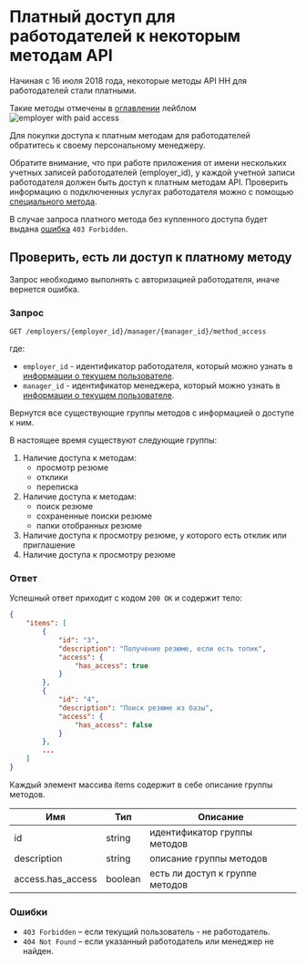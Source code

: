 # Платный доступ для работодателей к некоторым методам API

Начиная с 16 июля 2018 года, некоторые методы API HH для работодателей стали платными.

Такие методы отмечены в [оглавлении](../README.md#headhunter-api) лейблом 
<img src="http://hhru.github.io/api/badges/emp_paid.png" alt="employer with paid access" /> 

Для покупки доступа к платным методам для работодателей обратитесь к своему персональному менеджеру. 

Обратите внимание, что при работе приложения от имени нескольких учетных записей работодателей (employer_id), у каждой учетной записи работодателя должен быть доступ к платным методам API. 
Проверить информацию о подключенных услугах работодателя можно с помощью [специального метода](employer_services.md#payable-api-actions).

В случае запроса платного метода без купленного доступа будет выдана [ошибка](errors.md#employer_payable_methods) `403 Forbidden`.

## Проверить, есть ли доступ к платному методу

Запрос необходимо выполнять с авторизацией работодателя, иначе вернется ошибка.

### Запрос

```
GET /employers/{employer_id}/manager/{manager_id}/method_access
```

где: 
* `employer_id` - идентификатор работодателя, который можно узнать в [информации о текущем пользователе](../me.md#employer-info).
* `manager_id` - идентификатор менеджера, который можно узнать в [информации о текущем пользователе](../me.md#manager-info).

Вернутся все существующие группы методов с информацией о доступе к ним.

В настоящее время существуют следующие группы:
1. Наличие доступа к методам:
    * просмотр резюме
    * отклики
    * переписка
2. Наличие доступа к методам:
    * поиск резюме
    * сохраненные поиски резюме
    * папки отобранных резюме
3. Наличие доступа к просмотру резюме, у которого есть отклик или приглашение
4. Наличие доступа к просмотру резюме

### Ответ

Успешный ответ приходит с кодом `200 OK` и содержит тело:

```json
{
    "items": [
        {
            "id": "3",
            "description": "Получение резюме, если есть топик",
            "access": {
                "has_access": true
            }
        },
        {
            "id": "4",
            "description": "Поиск резюме из базы",
            "access": {
                "has_access": false
            }
        },
        ...
    ]
}
```

Каждый элемент массива items содержит в себе описание группы методов.

Имя | Тип | Описание
--- | --- | --------
id | string | идентификатор группы методов
description | string | описание группы методов
access.has_access | boolean | есть ли доступ к группе методов

### Ошибки

* `403 Forbidden` – если текущий пользователь - не работодатель.
* `404 Not Found` – если указанный работодатель или менеджер не найден.

